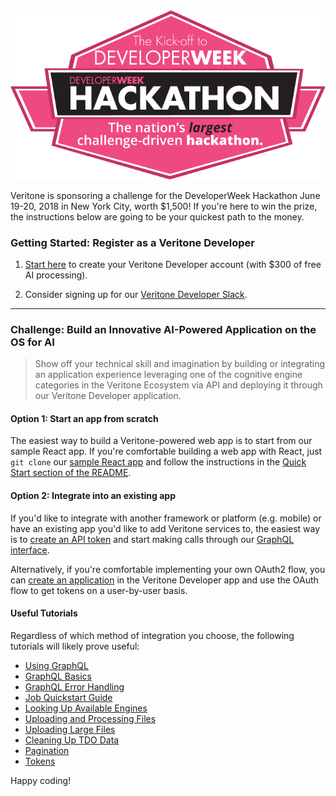 

<img src="developer-week-hackathon-banner.png" />

Veritone is sponsoring a challenge for the DeveloperWeek Hackathon 
June 19-20, 2018 in New York City, worth $1,500!
If you're here to win the prize, the instructions below are going
to be your quickest path to the money.

### Getting Started: Register as a Veritone Developer

1. [Start here](https://www.veritone.com/onboarding/#/signUp?type=developer) 
to create your Veritone Developer account (with $300 of free AI processing).

2. Consider signing up for our [Veritone Developer Slack](https://chat.veritone.com).

---

### Challenge: Build an Innovative AI-Powered Application on the OS for AI

> Show off your technical skill and imagination by building or integrating 
> an application experience leveraging one of the cognitive engine categories 
> in the Veritone Ecosystem via API and deploying it through our Veritone 
> Developer application.

#### Option 1: Start an app from scratch

The easiest way to build a Veritone-powered web app is to start from our 
sample React app.  If you're comfortable building a web app with React,
just `git clone` our [sample React app](https://github.com/veritone/veritone-app-boilerplate-react)
and follow the instructions in the [Quick Start section of the README](https://github.com/veritone/veritone-app-boilerplate-react#quick-start).

#### Option 2: Integrate into an existing app

If you'd like to integrate with another framework or platform (e.g. mobile) or have 
an existing app you'd like to add Veritone services to, the easiest way is to 
[create an API token](/apis/authentication) and start making calls through our 
[GraphQL interface](/apis/using-graphql).

Alternatively, if you're comfortable implementing your own OAuth2 flow, 
you can [create an application](/applications/quick-start/step-1) in the 
Veritone Developer app and use the OAuth flow to get tokens on a user-by-user 
basis.

#### Useful Tutorials

Regardless of which method of integration you choose, the following tutorials will
likely prove useful:

* [Using GraphQL](/apis/using-graphql)
* [GraphQL Basics](apis/tutorials/graphql-basics)
* [GraphQL Error Handling](apis/tutorials/graphql-error-handling)
* [Job Quickstart Guide](/apis/job-quickstart)
* [Looking Up Available Engines](/apis/tutorials/get-engines)
* [Uploading and Processing Files](/apis/tutorials/upload-and-process)
* [Uploading Large Files](/apis/tutorials/uploading-large-files)
* [Cleaning Up TDO Data](/apis/tutorials/cleanup-tdo)
* [Pagination](/apis/tutorials/paging)
* [Tokens](/apis/tutorials/tokens)

Happy coding!
